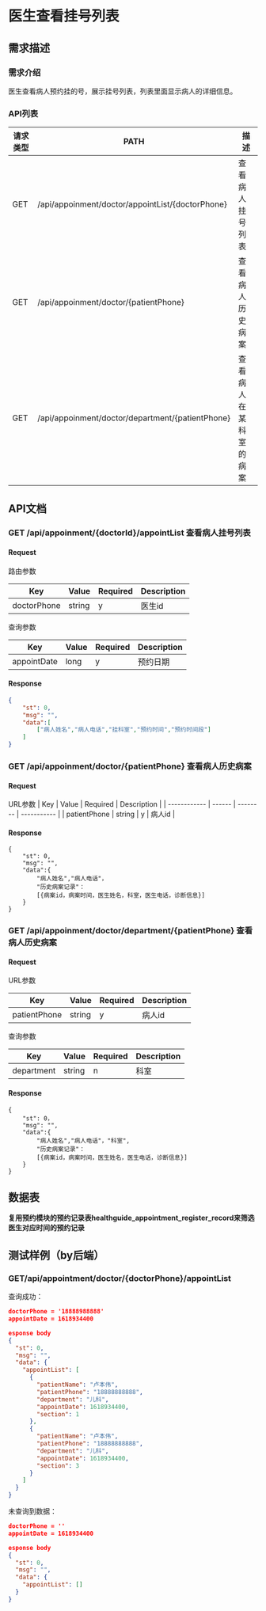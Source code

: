# 医生查看挂号列表

## 需求描述

### 需求介绍

医生查看病人预约挂的号，展示挂号列表，列表里面显示病人的详细信息。

### API列表

| 请求类型 | PATH                                             | 描述                   |
| -------- | ------------------------------------------------ | ---------------------- |
| GET      | /api/appoinment/doctor/appointList/{doctorPhone} | 查看病人挂号列表       |
| GET      | /api/appoinment/doctor/{patientPhone}            | 查看病人历史病案       |
| GET      | /api/appoinment/doctor/department/{patientPhone} | 查看病人在某科室的病案 |

## API文档

### GET  /api/appoinment/{doctorId}/appointList 查看病人挂号列表  

#### Request

路由参数

| Key         | Value  | Required | Description |
| ----------- | ------ | -------- | ----------- |
| doctorPhone | string | y        | 医生id      |

查询参数

| Key         | Value | Required | Description |
| ----------- | ----- | -------- | ----------- |
| appointDate | long  | y        | 预约日期    |

#### Response 

```json
{
	"st": 0,
	"msg": "",
	"data":[
        ["病人姓名","病人电话","挂科室","预约时间","预约时间段"]
    ]
}
```



### GET  /api/appoinment/doctor/{patientPhone} 查看病人历史病案

#### Request

URL参数
| Key          | Value  | Required | Description |
| ------------ | ------ | -------- | ----------- |
| patientPhone | string | y        | 病人id      |


#### Response

```
{
	"st": 0,
	"msg": "",
	"data":{
        "病人姓名","病人电话"，
        "历史病案记录"：
        [{病案id，病案时间，医生姓名，科室，医生电话，诊断信息}]
    }
}
```



### GET   /api/appoinment/doctor/department/{patientPhone} 查看病人历史病案

#### Request

URL参数

| Key          | Value  | Required | Description |
| ------------ | ------ | -------- | ----------- |
| patientPhone | string | y        | 病人id      |

查询参数

| Key        | Value  | Required | Description |
| ---------- | ------ | -------- | ----------- |
| department | string | n        | 科室        |


#### Response

```
{
	"st": 0，
	"msg": "",
	"data":{
        "病人姓名","病人电话"，"科室",
        "历史病案记录"：
        [{病案id，病案时间，医生姓名，医生电话，诊断信息}]
    }
}
```





## 数据表

**复用预约模块的预约记录表healthguide_appointment_register_record来筛选医生对应时间的预约记录**



## 测试样例（by后端）

### **GET**/api/appointment/doctor/{doctorPhone}/appointList

查询成功：

```json
doctorPhone = '18888988888'
appointDate = 1618934400

esponse body
{
  "st": 0,
  "msg": "",
  "data": {
    "appointList": [
      {
        "patientName": "卢本伟",
        "patientPhone": "18888888888",
        "department": "儿科",
        "appointDate": 1618934400,
        "section": 1
      },
      {
        "patientName": "卢本伟",
        "patientPhone": "18888888888",
        "department": "儿科",
        "appointDate": 1618934400,
        "section": 3
      }
    ]
  }
}
```

未查询到数据：

```json
doctorPhone = ''
appointDate = 1618934400

esponse body
{
  "st": 0,
  "msg": "",
  "data": {
    "appointList": []
  }
}
```

